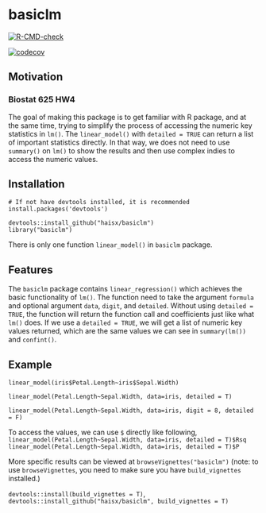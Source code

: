 # basiclm

<!-- badges: start -->
[![R-CMD-check](https://github.com/haisx/basiclm/workflows/R-CMD-check/badge.svg)](https://github.com/haisx/basiclm/actions)

[![codecov](https://codecov.io/gh/haisx/basiclm/branch/main/graph/badge.svg?token=uHnRthKzdt)](https://codecov.io/gh/haisx/basiclm)
<!-- badges: end -->



## Motivation
### Biostat 625 HW4
The goal of making this package is to get familiar with R package, and at the same time, trying to simplify the process of accessing the numeric key statistics in `lm()`. 
The `linear_model()` with `detailed = TRUE` can return a list of important statistics directly. In that way, we does not need to use `summary()` on `lm()` to show the results and then use complex indies to access the numeric values.

## Installation
```
# If not have devtools installed, it is recommended
install.packages('devtools')

devtools::install_github("haisx/basiclm")
library("basiclm")
```
There is only one function `linear_model()` in `basiclm` package.

## Features
The `basiclm` package contains `linear_regression()` which achieves the basic functionality of `lm()`. The function need to take the argument `formula` and optional argument `data`, `digit`, and `detailed`. Without using `detailed = TRUE`, the function will return the function call and coefficients just like what `lm()` does. If we use a `detailed = TRUE`, we will get a list of numeric key values returned, which are the same values we can see in `summary(lm())` and `confint()`.

## Example

`linear_model(iris$Petal.Length~iris$Sepal.Width)`

`linear_model(Petal.Length~Sepal.Width, data=iris, detailed = T)`

`linear_model(Petal.Length~Sepal.Width, data=iris, digit = 8, detailed = F)`

To access the values, we can use `$` directly like following,
`linear_model(Petal.Length~Sepal.Width, data=iris, detailed = T)$Rsq`
`linear_model(Petal.Length~Sepal.Width, data=iris, detailed = T)$P`

More specific results can be viewed at `browseVignettes("basiclm")`
(note: to use `browseVignettes`, you need to make sure you have `build_vignettes` installed.)

`devtools::install(build_vignettes = T)`, `devtools::install_github("haisx/basiclm", build_vignettes = T)`
